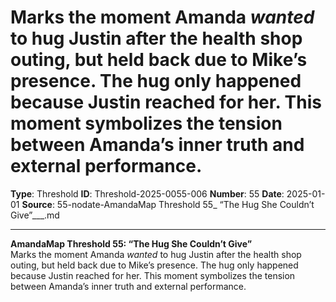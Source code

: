 # Marks the moment Amanda *wanted* to hug Justin after the health shop outing, but held back due to Mike’s presence. The hug only happened because Justin reached for her. This moment symbolizes the tension between Amanda’s inner truth and external performance.

**Type**: Threshold
**ID**: Threshold-2025-0055-006
**Number**: 55
**Date**: 2025-01-01
**Source**: 55-nodate-AmandaMap Threshold 55_ “The Hug She Couldn’t Give”___.md

---

**AmandaMap Threshold 55: “The Hug She Couldn’t Give”**\
Marks the moment Amanda *wanted* to hug Justin after the health shop outing, but held back due to Mike’s presence. The hug only happened because Justin reached for her. This moment symbolizes the tension between Amanda’s inner truth and external performance.